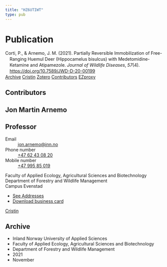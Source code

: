 ```yaml
---
title: "HZ6UTIWT"
type: pub
---
```

<h1>Publication</h1>
<article id="csl-bib-container-HZ6UTIWT" class="csl-bib-container">
  <div class="csl-bib-body" style="line-height: 1.35; padding-left: 1em; text-indent:-1em;">
  <div class="csl-entry">Corti, P., &amp; Arnemo, J. M. (2021). Partially Reversible Immobilization of Free-Ranging Huemul Deer (Hippocamelus bisulcus) with Medetomidine-Ketamine and Atipamezole. <i>Journal of Wildlife Diseases</i>, <i>57</i>(4). <a href="https://doi.org/10.7589/JWD-D-20-00199">https://doi.org/10.7589/JWD-D-20-00199</a></div>
</div>
  <div class="csl-bib-buttons">
    <a href="#taxonomy-article-HZ6UTIWT" class="csl-bib-button">Archive</a>
    <a href alt="Cristin URL" class="csl-bib-button">Cristin</a>
    <a href alt="Zotero URL" class="csl-bib-button">Zotero</a>
    <a href="#contributors-article-HZ6UTIWT" class="csl-bib-button">Contributors</a>
    <a href="http://ezproxy.inn.no/login?url=https://doi.org/10.7589/JWD-D-20-00199" class="csl-bib-button">EZproxy</a>
  </div>
  <div id="csl-bib-meta-container-HZ6UTIWT"></div>
</article>
<div id="csl-bib-meta-HZ6UTIWT" class="csl-bib-meta">
  <article id="contributors-article-HZ6UTIWT" class="contributors-article">
    <h1>Contributors</h1>
    <div class="personas">
<div class="vrtx-hinn-person-card">
<div class="photo">
<i class="lar la-user-circle missing-person"></i>
</div>
<div class="info">
<hgroup><h1>Jon Martin Arnemo</h1>
<h2>Professor</h2>
</hgroup><dl>
<dt>Email</dt>
<dd>
<a href="mailto:jon.arnemo@inn.no">jon.arnemo@inn.no</a>
</dd>
<dt>Phone number</dt>
<dd><a href="tel:+4762430820">
+47 62 43 08 20
</a></dd>
<dt>Mobile number</dt>
<dd><a href="tel:+4799585019">
+47 995 85 019
</a></dd>
</dl>
<p>
Faculty of Applied Ecology, Agricultural Sciences and Biotechnology<br>
Department of Forestry and Wildlife Management<br>
Campus Evenstad
</p>
<ul class="vrtx-hinn-links">
<li><a href="https://www.inn.no/english/find-an-employee/jon-arnemo.html#vrtx-hinn-addresses">See Addresses</a></li>
<li><a href="https://www.inn.no/english/find-an-employee/jon-arnemo.html?vrtx=vcf">Download business card</a></li>
</ul>
</div>
</div>
<a href="https://app.cristin.no/persons/show.jsf?id=328246" alt="Cristin URL" class="personas-cristin">Cristin</a>
</div>
  </article>
  <article id="taxonomy-article-HZ6UTIWT" class="taxonomy-article">
    <h1>Archive</h1>
    <ul>
      <li>Inland Norway University of Applied Sciences</li>
      <li>Faculty of Applied Ecology, Agricultural Sciences and Biotechnology</li>
      <li>Department of Forestry and Wildlife Management</li>
      <li>2021</li>
      <li>November</li>
    </ul>
  </article>
</div>
